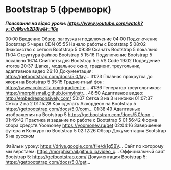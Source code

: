 # Bootstrap 5 (фремворк)
___Поислання на відео уроки: https://www.youtube.com/watch?v=CvMxvb2D8Iw&t=16s___

00:00 Введение Обзор, загрузка и подключение
04:00 Подключение Bootstrap 5 через CDN
05:55 Начало работы с Bootstrap 5
08:02 Знакомство с сеткой Bootstrap 5
09:39 Скачать Bootstrap 5 локально
11:04 Структура файлов Bootstrap 5
15:16 Подключение Bootstrap 5 локально
16:14 Сниппеты для Bootstrap 5 в VS Code
19:02 Подведение итогов
20:37 Шапка, модальное окно, градиент, треугольник, адаптивное видео
26:10 Документация: https://getbootstrap.com/docs/5.0/lay...
31:23 Плавная прокрутка до якоря на Bootstrap 5
35:15 Градиентный фон: https://www.colorzilla.com/gradient-e...
41:36 Генератор треугольников: https://morphismail.github.io/myInstr... 
46:50 Адаптивное видео: http://embedresponsively.com/
50:07 Сетка 3 на 3 и иконки
01:07:37 Сетка 2 на 2
01:15:28 Как сделать Аккордеон на Bootstrap 5 https://getbootstrap.com/docs/5.0/com...
01:38:49 Адаптивные изображения на Bootstrap 5 https://getbootstrap.com/docs/5.0/con...
01:49:42 Практика и задание по работе с Bootstrap 5
01:56:42 Форма сбора средств Yoomoney https://yoomoney.ru/get
02:04:16 Завершение футера и Конкурс по Bootstrap 5
02:12:26 Обзор Документация Bootstrap 5 на русском

Файлы к уроку: https://drive.google.com/file/d/1g5BV...
Сайт по которому мы верстаем: https://morphismail.github.io/video_c...
Оффициальный сайт Bootstrap 5: https://getbootstrap.com/ 
Документация Bootstrap 5: https://getbootstrap.com/docs/5.0/get...

